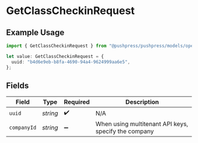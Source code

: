 # GetClassCheckinRequest

## Example Usage

```typescript
import { GetClassCheckinRequest } from "@pushpress/pushpress/models/operations";

let value: GetClassCheckinRequest = {
  uuid: "b4d6e9eb-b8fa-4690-94a4-9624999aa6e5",
};
```

## Fields

| Field                                                | Type                                                 | Required                                             | Description                                          |
| ---------------------------------------------------- | ---------------------------------------------------- | ---------------------------------------------------- | ---------------------------------------------------- |
| `uuid`                                               | *string*                                             | :heavy_check_mark:                                   | N/A                                                  |
| `companyId`                                          | *string*                                             | :heavy_minus_sign:                                   | When using multitenant API keys, specify the company |